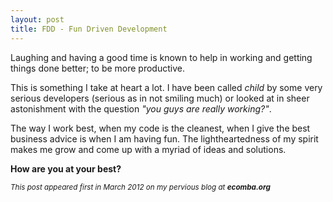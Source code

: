 ```yaml
---
layout: post
title: FDD - Fun Driven Development
---
```


Laughing and having a good time is known to help in working and getting 
things done better; to be more productive.

This is something I take at heart a lot. I have been called _child_ by some 
very serious developers (serious as in not smiling much) or looked at in 
sheer astonishment with the question _"you guys are really working?"_.

The way I work best, when my code is the cleanest, when I give the best business advice is when I am having fun. The lightheartedness of my spirit makes me grow and come up with a myriad of ideas and solutions.

**How are you at your best?**

<em><small>This post appeared first in March 2012 on my pervious blog at <strong>ecomba.org</strong></small></em>
